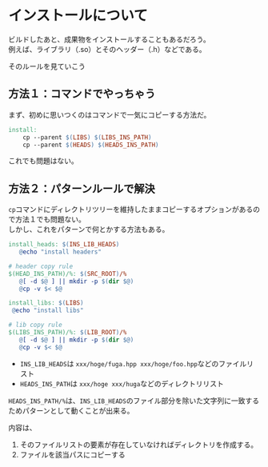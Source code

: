 # インストールについて

ビルドしたあと、成果物をインストールすることもあるだろう。  
例えば、ライブラリ（.so）とそのヘッダー（.h）などである。

そのルールを見ていこう

## 方法１：コマンドでやっちゃう

まず、初めに思いつくのはコマンドで一気にコピーする方法だ。

```makefile
install:
    cp --parent $(LIBS) $(LIBS_INS_PATH)
    cp --parent $(HEADS) $(HEADS_INS_PATH)
```

これでも問題はない。

## 方法２：パターンルールで解決

`cp`コマンドにディレクトリツリーを維持したままコピーするオプションがあるので方法１でも問題ない。  
しかし、これをパターンで何とかする方法もある。

```makefile
install_heads: $(INS_LIB_HEADS)
   @echo "install headers"

# header copy rule
$(HEAD_INS_PATH)/%: $(SRC_ROOT)/%
   @[ -d $@ ] || mkdir -p $(dir $@)
   @cp -v $< $@

install_libs: $(LIBS)
 @echo "install libs"

# lib copy rule
$(LIBS_INS_PATH)/%: $(LIB_ROOT)/%
   @[ -d $@ ] || mkdir -p $(dir $@)
   @cp -v $< $@
```

- `INS_LIB_HEADS`は `xxx/hoge/fuga.hpp xxx/hoge/foo.hpp`などのファイルリスト
- `HEADS_INS_PATH`は `xxx/hoge xxx/huga`などのディレクトリリスト

`HEADS_INS_PATH/%`は、`INS_LIB_HEADS`のファイル部分を除いた文字列に一致するためパターンとして動くことが出来る。  

内容は、

1. そのファイルリストの要素が存在していなければディレクトリを作成する。
2. ファイルを該当パスにコピーする
